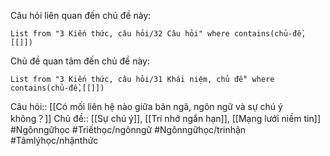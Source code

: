 Câu hỏi liên quan đến chủ đề này:
```dataview
List from "3 Kiến thức, câu hỏi/32 Câu hỏi" where contains(chủ-đề,[[]]) 
```

Chủ đề quan tâm đến chủ đề này:
```dataview
List from "3 Kiến thức, câu hỏi/31 Khái niệm, chủ đề" where contains(chủ-đề,[[]]) 
```

Câu hỏi:: [[Có mối liên hệ nào giữa bản ngã, ngôn ngữ và sự chú ý không？]] 
Chủ đề:: [[Sự chú ý]], [[Trí nhớ ngắn hạn]], [[Mạng lưới niềm tin]]
#Ngônngữhọc #Triếthọc/ngônngữ #Ngônngữhọc/trinhận #Tâmlýhọc/nhậnthức 

